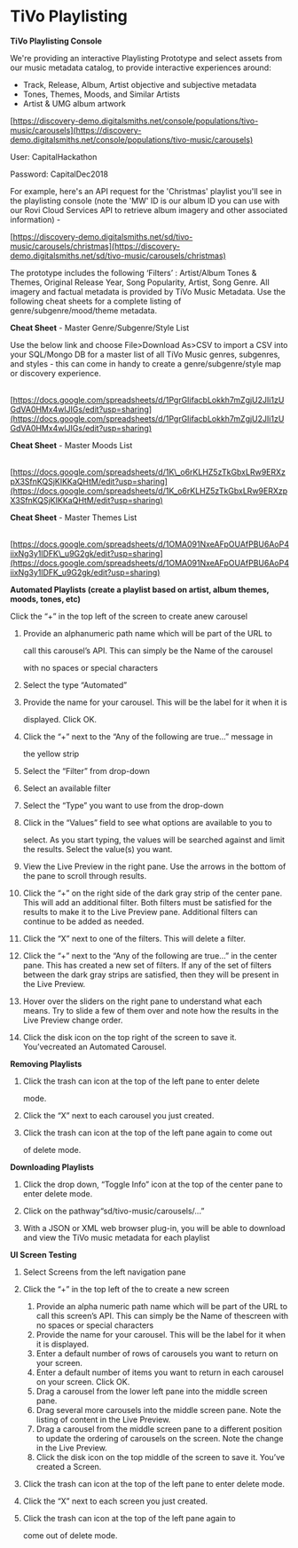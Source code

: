 # TiVo Playlisting

**TiVo Playlisting Console**

We're providing an interactive Playlisting Prototype and select assets from our music metadata catalog, to provide interactive experiences around:

* Track, Release, Album, Artist objective and subjective metadata
* Tones, Themes, Moods, and Similar Artists
* Artist & UMG album artwork

[https://discovery-demo.digitalsmiths.net/console/populations/tivo-music/carousels](https://discovery-demo.digitalsmiths.net/console/populations/tivo-music/carousels)

User: CapitalHackathon

Password: CapitalDec2018

For example, here's an API request for the 'Christmas' playlist you'll see in the playlisting console \(note the 'MW' ID is our album ID you can use with our Rovi Cloud Services API to retrieve album imagery and other associated information\) - 

[https://discovery-demo.digitalsmiths.net/sd/tivo-music/carousels/christmas](https://discovery-demo.digitalsmiths.net/sd/tivo-music/carousels/christmas) 

The prototype includes the following ‘Filters’ : Artist/Album Tones & Themes, Original Release Year, Song Popularity, Artist, Song Genre. All imagery and factual metadata is provided by TiVo Music Metadata.  Use the following cheat sheets for a complete listing of genre/subgenre/mood/theme metadata.

**Cheat Sheet** - Master Genre/Subgenre/Style List

Use the below link and choose File&gt;Download As&gt;CSV to import a CSV into your SQL/Mongo DB for a master list of all TiVo Music genres, subgenres, and styles - this can come in handy to create a genre/subgenre/style map or discovery experience.

​[https://docs.google.com/spreadsheets/d/1PgrGIifacbLokkh7mZgjU2JIi1zUGdVA0HMx4wlJIGs/edit?usp=sharing](https://docs.google.com/spreadsheets/d/1PgrGIifacbLokkh7mZgjU2JIi1zUGdVA0HMx4wlJIGs/edit?usp=sharing)​

**Cheat Sheet** - Master Moods List

​[https://docs.google.com/spreadsheets/d/1K\_o6rKLHZ5zTkGbxLRw9ERXzpX3SfnKQSjKIKKaQHtM/edit?usp=sharing](https://docs.google.com/spreadsheets/d/1K_o6rKLHZ5zTkGbxLRw9ERXzpX3SfnKQSjKIKKaQHtM/edit?usp=sharing)​

**Cheat Sheet** - Master Themes List

​[https://docs.google.com/spreadsheets/d/1OMA091NxeAFpOUAfPBU6AoP4iixNg3y1lDFK\_u9G2gk/edit?usp=sharing](https://docs.google.com/spreadsheets/d/1OMA091NxeAFpOUAfPBU6AoP4iixNg3y1lDFK_u9G2gk/edit?usp=sharing)​

**Automated Playlists \(create a playlist based on artist, album themes, moods, tones, etc\)**

Click the “+” in the top left of the screen to create anew carousel

1. Provide an alphanumeric path name which will be part of the URL to

   call this carousel’s API. This can simply be the Name of the carousel

   with no spaces or special characters

2. Select the type “Automated”
3. Provide the name for your carousel. This will be the label for it when it is

   displayed. Click OK.

4. Click the “+” next to the “Any of the following are true...” message in

   the yellow strip

5. Select the “Filter” from drop-down
6. Select an available filter
7. Select the “Type” you want to use from the drop-down
8. Click in the “Values” field to see what options are available to you to

   select. As you start typing, the values will be searched against and limit the results. Select the value\(s\) you want.

9. View the Live Preview in the right pane. Use the arrows in the bottom of the pane to scroll through results.

10. Click the “+” on the right side of the dark gray strip of the center pane. This will add an additional filter. Both filters must be satisfied for the results to make it to the Live Preview pane. Additional filters can continue to be added as needed.

11. Click the “X” next to one of the filters. This will delete a filter.

12. Click the “+” next to the “Any of the following are true...” in the center pane. This has created a new set of filters. If any of the set of filters between the dark gray strips are satisfied, then they will be present in the Live Preview.

13. Hover over the sliders on the right pane to understand what each means. Try to slide a few of them over and note how the results in the Live Preview change order.

14. Click the disk icon on the top right of the screen to save it. You’vecreated an Automated Carousel.

**Removing Playlists**

1. Click the trash can icon at the top of the left pane to enter delete

   mode.

2. Click the “X” next to each carousel you just created.
3. Click the trash can icon at the top of the left pane again to come out

   of delete mode.

**Downloading Playlists**

1. Click the drop down, “Toggle Info” icon at the top of the center pane to enter delete mode.
2. Click on the pathway“sd/tivo-music/carousels/...”

3. With a JSON or XML web browser plug-in, you will be able to download and view the TiVo music metadata for each playlist

**UI Screen Testing**

1. Select Screens from the left navigation pane
2. Click the “+” in the top left of the to create a new screen
   1. Provide an alpha numeric path name which will be part of the URL to call this screen’s API. This can simply be the Name of thescreen with no spaces or special characters
   2. Provide the name for your carousel. This will be the label for it when it is displayed.
   3. Enter a default number of rows of carousels you want to return on your screen.
   4. Enter a default number of items you want to return in each carousel on your screen. Click OK.
   5. Drag a carousel from the lower left pane into the middle screen pane.
   6. Drag several more carousels into the middle screen pane. Note the listing of content in the Live Preview.
   7. Drag a carousel from the middle screen pane to a different position to update the ordering of carousels on the screen. Note the change in the Live Preview.
   8. Click the disk icon on the top middle of the screen to save it.  You’ve created a Screen.

3. Click the trash can icon at the top of the left pane to enter delete mode.

1. Click the “X” next to each screen you just created.
2. Click the trash can icon at the top of the left pane again to

   come out of delete mode.



